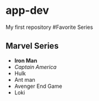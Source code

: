 # app-dev
My first repository
#Favorite Series
## Marvel Series
- **Iron Man**
- *Captain America*
- Hulk
- Ant man
- Avenger End Game
- Loki
